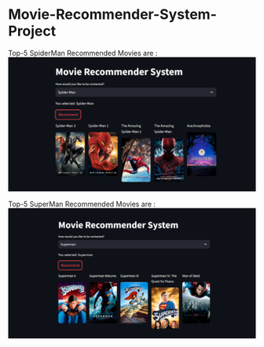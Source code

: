 # Movie-Recommender-System-Project

Top-5 SpiderMan Recommended Movies are : 
![image alt](https://github.com/irfanulkabirhira/Movie-Recommender-System-Project/blob/95e3373d2e33698d030323b47978c4a32050eeba/Spiderrman.png)

Top-5 SuperMan Recommended Movies are : 
![image alt](https://github.com/irfanulkabirhira/Movie-Recommender-System-Project/blob/a7124efa49b9821dc551c58cf81f0111883ec0f5/Superman.png)
